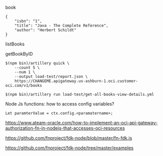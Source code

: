 


book
```
{
    "isbn": "1",
    "title": "Java - The Complete Reference",
    "author": "Herbert Schildt"
}
```

listBooks



getBookByID


```
$(npm bin)/artillery quick \
    --count 5 \
    --num 1 \
    --output load-test/report.json \
    https://CHANGEME.apigateway.us-ashburn-1.oci.customer-oci.com/v1/books
```

```
$(npm bin)/artillery run load-test/get-all-books-view-details.yml
```


Node Js functions: how to access config variables? 
```
Let paramterValue = ctx.config.<paramatername>;
```
https://www.ateam-oracle.com/how-to-implement-an-oci-api-gateway-authorization-fn-in-nodejs-that-accesses-oci-resources


https://github.com/fnproject/fdk-node/blob/master/fn-fdk.js


https://github.com/fnproject/fdk-node/tree/master/examples

